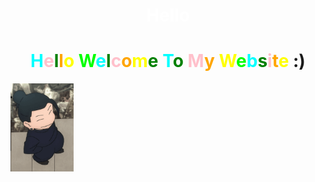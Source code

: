 <!DOCTYPE html>
<html>
<head>
    <title>ok</title>
    <link rel="stylesheet" type="text/css" href="colorful.css">
</head>
<body>
    <div class="outer-circle1">
        <div class="inner-circle1">
            <H1 align="center"><font color=white>Hello</font></H1>
            <H1 align="center"><font color=cyan>H</font><font color=pink>e</font><font color=green>l</font><font color=orange>l</font><font color=yellow>o</font> <font color=lime>W</font><font color=cyan>e</font><font color=green>l</font><font color=pink>c</font><font color=orange>o</font><font color=yellow>m</font><font color=green>e</font> <font color=cyan>T</font><font color=green>o</font> <font color=pink>M</font><font color=orange>y</font> <font color=yellow>W</font><font color=lime>e</font><font color=cyan>b</font><font color=green>s</font><font color=pink>i</font><font color=orange>t</font><font color=yellow>e</font> :)</H1>
        </div>
    </div>
    <div class="outer-circle2"></div>
    <img src="getogif.gif" type="image/gif" width="20%">

</body>
</html>
